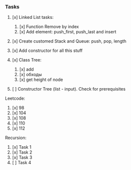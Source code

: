### Tasks 
1. [x] Linked List tasks:
   1. [x] Function Remove by index
   2. [x] Add element: push_first, push_last and insert
   
2. [x] Create customed Stack and Queue: push, pop, length
3. [x] Add constructor for all this stuff
4. [x] Class Tree:
   1. [x] add
   2. [x] обходы
   3. [x] get height of node
5. [ ] Constructor Tree (list - input). Check for prerequisites

Leetcode:
1. [x] 98
2. [x] 104
3. [x] 108
4. [x] 110
5. [x] 112

Recursion:
1. [x] Task 1
2. [x] Task 2
3. [x] Task 3
4. [ ] Task 4